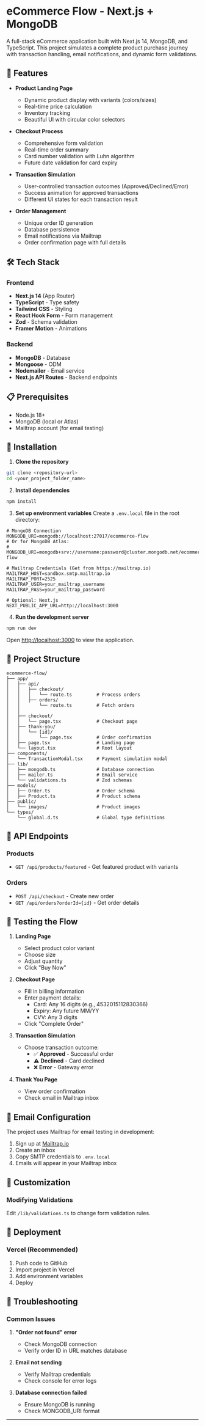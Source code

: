 # eCommerce Flow - Next.js + MongoDB

A full-stack eCommerce application built with Next.js 14, MongoDB, and TypeScript. This project simulates a complete product purchase journey with transaction handling, email notifications, and dynamic form validations.

## 🚀 Features

- **Product Landing Page**
  - Dynamic product display with variants (colors/sizes)
  - Real-time price calculation
  - Inventory tracking
  - Beautiful UI with circular color selectors

- **Checkout Process**
  - Comprehensive form validation
  - Real-time order summary
  - Card number validation with Luhn algorithm
  - Future date validation for card expiry

- **Transaction Simulation**
  - User-controlled transaction outcomes (Approved/Declined/Error)
  - Success animation for approved transactions
  - Different UI states for each transaction result

- **Order Management**
  - Unique order ID generation
  - Database persistence
  - Email notifications via Mailtrap
  - Order confirmation page with full details

## 🛠️ Tech Stack

### Frontend
- **Next.js 14** (App Router)
- **TypeScript** - Type safety
- **Tailwind CSS** - Styling
- **React Hook Form** - Form management
- **Zod** - Schema validation
- **Framer Motion** - Animations

### Backend
- **MongoDB** - Database
- **Mongoose** - ODM
- **Nodemailer** - Email service
- **Next.js API Routes** - Backend endpoints

## 📋 Prerequisites

- Node.js 18+ 
- MongoDB (local or Atlas)
- Mailtrap account (for email testing)

## 🔧 Installation

1. **Clone the repository**
```bash
git clone <repository-url>
cd <your_project_folder_name>
```

2. **Install dependencies**
```bash
npm install
```

3. **Set up environment variables**
Create a `.env.local` file in the root directory:

```env
# MongoDB Connection
MONGODB_URI=mongodb://localhost:27017/ecommerce-flow
# Or for MongoDB Atlas:
# MONGODB_URI=mongodb+srv://username:password@cluster.mongodb.net/ecommerce-flow

# Mailtrap Credentials (Get from https://mailtrap.io)
MAILTRAP_HOST=sandbox.smtp.mailtrap.io
MAILTRAP_PORT=2525
MAILTRAP_USER=your_mailtrap_username
MAILTRAP_PASS=your_mailtrap_password

# Optional: Next.js
NEXT_PUBLIC_APP_URL=http://localhost:3000
```

4. **Run the development server**
```bash
npm run dev
```

Open [http://localhost:3000](http://localhost:3000) to view the application.

## 📁 Project Structure

```
ecommerce-flow/
├── app/
│   ├── api/
│   │   ├── checkout/
│   │   │   └── route.ts         # Process orders
│   │   ├── orders/
│   │       └── route.ts         # Fetch orders
│   │   
│   ├── checkout/
│   │   └── page.tsx             # Checkout page
│   ├── thank-you/
│   │   └── [id]/
│   │       └── page.tsx         # Order confirmation
│   ├── page.tsx                 # Landing page
│   └── layout.tsx               # Root layout
├── components/
│   └── TransactionModal.tsx     # Payment simulation modal
├── lib/
│   ├── mongodb.ts               # Database connection
│   ├── mailer.ts                # Email service
│   └── validations.ts           # Zod schemas
├── models/
│   ├── Order.ts                 # Order schema
│   ├── Product.ts               # Product schema
├── public/
│   └── images/                  # Product images
└── types/
    └── global.d.ts              # Global type definitions
```

## 🔌 API Endpoints

### Products
- `GET /api/products/featured` - Get featured product with variants

### Orders
- `POST /api/checkout` - Create new order
- `GET /api/orders?orderId={id}` - Get order details


## 🧪 Testing the Flow

1. **Landing Page**
   - Select product color variant
   - Choose size
   - Adjust quantity
   - Click "Buy Now"

2. **Checkout Page**
   - Fill in billing information
   - Enter payment details:
     - Card: Any 16 digits (e.g., 4532015112830366)
     - Expiry: Any future MM/YY
     - CVV: Any 3 digits
   - Click "Complete Order"

3. **Transaction Simulation**
   - Choose transaction outcome:
     - ✅ **Approved** - Successful order
     - ⚠️ **Declined** - Card declined
     - ❌ **Error** - Gateway error

4. **Thank You Page**
   - View order confirmation
   - Check email in Mailtrap inbox

## 📧 Email Configuration

The project uses Mailtrap for email testing in development:

1. Sign up at [Mailtrap.io](https://mailtrap.io)
2. Create an inbox
3. Copy SMTP credentials to `.env.local`
4. Emails will appear in your Mailtrap inbox

## 🎨 Customization


### Modifying Validations
Edit `/lib/validations.ts` to change form validation rules.

## 🚀 Deployment

### Vercel (Recommended)
1. Push code to GitHub
2. Import project in Vercel
3. Add environment variables
4. Deploy



## 🐛 Troubleshooting

### Common Issues

1. **"Order not found" error**
   - Check MongoDB connection
   - Verify order ID in URL matches database

2. **Email not sending**
   - Verify Mailtrap credentials
   - Check console for error logs

3. **Database connection failed**
   - Ensure MongoDB is running
   - Check MONGODB_URI format


---
